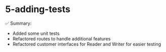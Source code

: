 # 5-adding-tests

✅ Summary:
- Added some unit tests
- Refactored routes to handle additional features
- Refactored customer interfaces for Reader and Writer for easier testing

